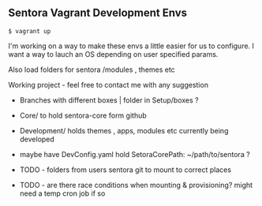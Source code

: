 ## Sentora Vagrant Development Envs

```
$ vagrant up
```

I'm working on a way to make these envs a little easier for us to configure.
I want a way to lauch an OS depending on user specified params.

Also load folders for sentora /modules , themes etc

Working project - feel free to contact me with any suggestion 

- Branches with different boxes | folder in Setup/boxes ?
- Core/ to hold sentora-core form github
- Development/ holds themes , apps, modules etc currently being developed

- maybe have DevConfig.yaml hold SetoraCorePath: ~/path/to/sentora ?

- TODO - folders from users sentora git to mount to correct places
- TODO - are there race conditions when mounting & provisioning? might need a temp cron job if so

